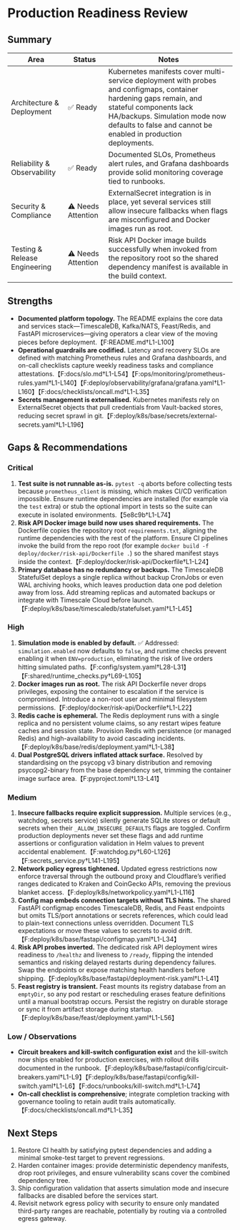 # Production Readiness Review

## Summary

| Area | Status | Notes |
| --- | --- | --- |
| Architecture & Deployment | ✅ Ready | Kubernetes manifests cover multi-service deployment with probes and configmaps, container hardening gaps remain, and stateful components lack HA/backups. Simulation mode now defaults to false and cannot be enabled in production deployments. |
| Reliability & Observability | ✅ Ready | Documented SLOs, Prometheus alert rules, and Grafana dashboards provide solid monitoring coverage tied to runbooks. |
| Security & Compliance | ⚠️ Needs Attention | ExternalSecret integration is in place, yet several services still allow insecure fallbacks when flags are misconfigured and Docker images run as root. |
| Testing & Release Engineering | ⚠️ Needs Attention | Risk API Docker image builds successfully when invoked from the repository root so the shared dependency manifest is available in the build context. |

## Strengths

- **Documented platform topology.** The README explains the core data and services stack—TimescaleDB, Kafka/NATS, Feast/Redis, and FastAPI microservices—giving operators a clear view of the moving pieces before deployment.【F:README.md†L1-L100】
- **Operational guardrails are codified.** Latency and recovery SLOs are defined with matching Prometheus rules and Grafana dashboards, and on-call checklists capture weekly readiness tasks and compliance attestations.【F:docs/slo.md†L1-L54】【F:ops/monitoring/prometheus-rules.yaml†L1-L140】【F:deploy/observability/grafana/grafana.yaml†L1-L160】【F:docs/checklists/oncall.md†L1-L35】
- **Secrets management is externalised.** Kubernetes manifests rely on ExternalSecret objects that pull credentials from Vault-backed stores, reducing secret sprawl in git.【F:deploy/k8s/base/secrets/external-secrets.yaml†L1-L196】

## Gaps & Recommendations

### Critical

1. **Test suite is not runnable as-is.** `pytest -q` aborts before collecting tests because `prometheus_client` is missing, which makes CI/CD verification impossible. Ensure runtime dependencies are installed (for example via the `test` extra) or stub the optional import in tests so the suite can execute in isolated environments.【5e8c9b†L1-L74】
2. **Risk API Docker image build now uses shared requirements.** The Dockerfile copies the repository root `requirements.txt`, aligning the runtime dependencies with the rest of the platform. Ensure CI pipelines invoke the build from the repo root (for example `docker build -f deploy/docker/risk-api/Dockerfile .`) so the shared manifest stays inside the context.【F:deploy/docker/risk-api/Dockerfile†L1-L24】
3. **Primary database has no redundancy or backups.** The TimescaleDB StatefulSet deploys a single replica without backup CronJobs or even WAL archiving hooks, which leaves production data one pod deletion away from loss. Add streaming replicas and automated backups or integrate with Timescale Cloud before launch.【F:deploy/k8s/base/timescaledb/statefulset.yaml†L1-L45】

### High

1. **Simulation mode is enabled by default.** ✅ Addressed: `simulation.enabled` now defaults to `false`, and runtime checks prevent enabling it when `ENV=production`, eliminating the risk of live orders hitting simulated paths.【F:config/system.yaml†L28-L31】【F:shared/runtime_checks.py†L69-L105】
2. **Docker images run as root.** The risk API Dockerfile never drops privileges, exposing the container to escalation if the service is compromised. Introduce a non-root user and minimal filesystem permissions.【F:deploy/docker/risk-api/Dockerfile†L1-L22】
3. **Redis cache is ephemeral.** The Redis deployment runs with a single replica and no persistent volume claims, so any restart wipes feature caches and session state. Provision Redis with persistence (or managed Redis) and high-availability to avoid cascading incidents.【F:deploy/k8s/base/redis/deployment.yaml†L1-L38】
4. **Dual PostgreSQL drivers inflated attack surface.** Resolved by standardising on the psycopg v3 binary distribution and removing psycopg2-binary from the base dependency set, trimming the container image surface area.【F:pyproject.toml†L13-L41】

### Medium

1. **Insecure fallbacks require explicit suppression.** Multiple services (e.g., watchdog, secrets service) silently generate SQLite stores or default secrets when their `_ALLOW_INSECURE_DEFAULTS` flags are toggled. Confirm production deployments never set these flags and add runtime assertions or configuration validation in Helm values to prevent accidental enablement.【F:watchdog.py†L60-L126】【F:secrets_service.py†L141-L195】
2. **Network policy egress tightened.** Updated egress restrictions now enforce traversal through the outbound proxy and Cloudflare’s verified ranges dedicated to Kraken and CoinGecko APIs, removing the previous blanket access.【F:deploy/k8s/networkpolicy.yaml†L1-L116】
3. **Config map embeds connection targets without TLS hints.** The shared FastAPI configmap encodes TimescaleDB, Redis, and Feast endpoints but omits TLS/port annotations or secrets references, which could lead to plain-text connections unless overridden. Document TLS expectations or move these values to secrets to avoid drift.【F:deploy/k8s/base/fastapi/configmap.yaml†L1-L34】
4. **Risk API probes inverted.** The dedicated risk API deployment wires readiness to `/healthz` and liveness to `/ready`, flipping the intended semantics and risking delayed restarts during dependency failures. Swap the endpoints or expose matching health handlers before shipping.【F:deploy/k8s/base/fastapi/deployment-risk.yaml†L1-L41】
5. **Feast registry is transient.** Feast mounts its registry database from an `emptyDir`, so any pod restart or rescheduling erases feature definitions until a manual bootstrap occurs. Persist the registry on durable storage or sync it from artifact storage during startup.【F:deploy/k8s/base/feast/deployment.yaml†L1-L56】

### Low / Observations

- **Circuit breakers and kill-switch configuration exist** and the kill-switch now ships enabled for production exercises, with rollout drills documented in the runbook.【F:deploy/k8s/base/fastapi/config/circuit-breakers.yaml†L1-L9】【F:deploy/k8s/base/fastapi/config/kill-switch.yaml†L1-L6】【F:docs/runbooks/kill-switch.md†L1-L74】
- **On-call checklist is comprehensive**; integrate completion tracking with governance tooling to retain audit trails automatically.【F:docs/checklists/oncall.md†L1-L35】

## Next Steps

1. Restore CI health by satisfying pytest dependencies and adding a minimal smoke-test target to prevent regressions.
2. Harden container images: provide deterministic dependency manifests, drop root privileges, and ensure vulnerability scans cover the combined dependency tree.
3. Ship configuration validation that asserts simulation mode and insecure fallbacks are disabled before the services start.
4. Revisit network egress policy with security to ensure only mandated third-party ranges are reachable, potentially by routing via a controlled egress gateway.

